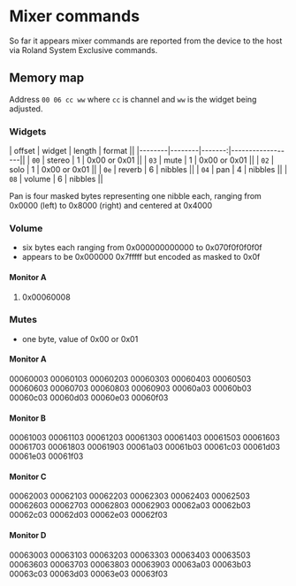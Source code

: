 # Mixer commands

So far it appears mixer commands are reported from the device to the host via Roland System Exclusive commands.

## Memory map

Address `00 06 cc ww` where `cc` is channel and `ww` is the widget being adjusted.

### Widgets

| offset | widget | length | format           ||
|--------|--------|-------:|------------------||
| `00`   | stereo | 1      | 0x00 or 0x01     ||
| `03`   | mute   | 1      | 0x00 or 0x01     ||
| `02`   | solo   | 1      | 0x00 or 0x01     ||
| `0e`   | reverb | 6      | nibbles          ||
| `04`   | pan    | 4      | nibbles          ||
| `08`   | volume | 6      | nibbles          ||

Pan is four masked bytes representing one nibble each, ranging from 0x0000 (left) to 0x8000 (right) and centered at 0x4000

### Volume

- six bytes each ranging from 0x000000000000 to 0x070f0f0f0f0f
- appears to be 0x000000 0x7fffff but encoded as masked to 0x0f

#### Monitor A

1. 0x00060008

### Mutes

- one byte, value of 0x00 or 0x01

#### Monitor A

00060003
00060103
00060203
00060303
00060403
00060503
00060603
00060703
00060803
00060903
00060a03
00060b03
00060c03
00060d03
00060e03
00060f03

#### Monitor B

00061003
00061103
00061203
00061303
00061403
00061503
00061603
00061703
00061803
00061903
00061a03
00061b03
00061c03
00061d03
00061e03
00061f03

#### Monitor C

00062003
00062103
00062203
00062303
00062403
00062503
00062603
00062703
00062803
00062903
00062a03
00062b03
00062c03
00062d03
00062e03
00062f03

#### Monitor D

00063003
00063103
00063203
00063303
00063403
00063503
00063603
00063703
00063803
00063903
00063a03
00063b03
00063c03
00063d03
00063e03
00063f03


